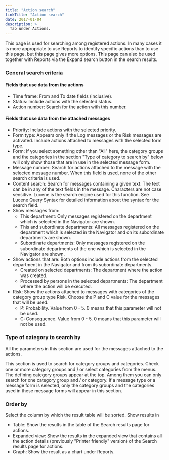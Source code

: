 ```yaml
---
title: "Action search"
linkTitle: "Action search"
date: 2017-01-04
description: >
  Tab under Actions.
---
```

This page is used for searching among registered actions. In many cases it is more appropriate to use Reports to identify specific actions than to use this page, but this page gives more options. This page can also be used together with Reports via the Expand search button in the search results. 

### General search criteria

#### Fields that use data from the actions

- Time frame: From and To date fields (inclusive).
- Status: Include actions with the selected status.
- Action number: Search for the action with this number.

#### Fields that use data from the attached messages

- Priority: Include actions with the selected priority.
- Form type: Appears only if the Log messages or the Risk messages are activated. Include actions attached to messages with the selected form type.
- Form: If you select something other than "All" here, the category groups and the categories in the section "Type of category to search by" below will only show those that are in use in the selected message form.
- Message number: Search for actions attached to the message with the selected message number. When this field is used, none of the other search criteria is used.
- Content search: Search for messages containing a given text. The text can be in any of the text fields in the message. Characters are not case sensitive. Lucene is the search engine used for this function. See Lucene Query Syntax for detailed information about the syntax for the search field.
- Show messages from:
  - This department: Only messages registered on the department which is selected in the Navigator are shown.
  - This and subordinate departments: All messages registered on the department which is selected in the Navigator and on its subordinate departments are shown.
  - Subordinate departments: Only messages registered on the subordinate departments of the one which is selected in the Navigator are shown.
- Show actions that are: Both options include actions from the selected department in the Navigator and from its subordinate departments.
  - Created on selected departments: The department where the action was created.
  - Processed by persons in the selected departments: The department where the action will be executed.
- Risk: Show the actions attached to messages with categories of the category group type Risk. Choose the P and C value for the messages that will be used.
  - P: Probability. Value from 0 - 5. 0 means that this parameter will not be used.
  - C: Consequence. Value from 0 - 5. 0 means that this parameter will not be used.

### Type of category to search by

All the parameters in this section are used for the messages attached to the actions.

This section is used to search for category groups and categories. Check one or more category groups and / or select categories from the menus. The defining category groups appear at the top. Among them you can only search for one category group and / or category. If a message type or a message form is selected, only the category groups and the categories used in these message forms will appear in this section.

### Order by

Select the column by which the result table will be sorted.
Show results in

- Table: Show the results in the table of the Search results page for actions.
- Expanded view: Show the results in the expanded view that contains all the action details (previously "Printer friendly" version) of the Search results page for actions.
- Graph: Show the result as a chart under Reports.

